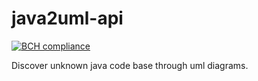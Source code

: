 # java2uml-api
[![BCH compliance](https://bettercodehub.com/edge/badge/kawaiifoxx/java2uml-api?branch=main)](https://bettercodehub.com/)

Discover unknown java code base through uml diagrams.
